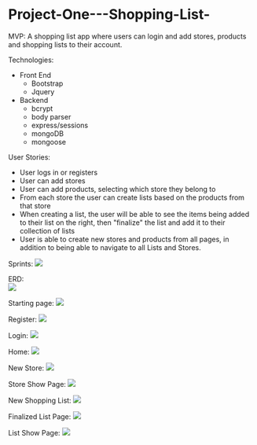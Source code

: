 # Project-One---Shopping-List-

MVP:
    A shopping list app where users can login and add stores, products and shopping lists to their account.

Technologies:

* Front End
  * Bootstrap
  * Jquery
* Backend
  * bcrypt
  * body parser
  * express/sessions
  * mongoDB
  * mongoose


User Stories:
 - User logs in or registers
 - User can add stores
 - User can add products, selecting which store they belong to
 - From each store the user can create lists based on the products from that store
 - When creating a list, the user will be able to see the items being added to their list on the right, then "finalize" the list and add it to their collection of lists
 - User is able to create new stores and products from all pages, in addition to being able to navigate to all Lists and Stores.  
   
Sprints: 
<img src="Pictures/Project-One-Sprints.png">

ERD:  
<img src="Pictures/ERD.png">

Starting page: 
<img src="wireframes/1-Log-in-sign-up-page.png">

Register: 
<img src="wireframes/3-Sign-up-page.png">

Login:
<img src="wireframes/2-Log-in-page.png">

Home: 
<img src="wireframes/4-Home-page.png">

New Store:
<img src="wireframes/5-Create-new-store-page.png">

Store Show Page:
<img src="wireframes/6-Specific-store-page.png">

New Shopping List:
<img src="wireframes/7-Create-new-shopping-list-page.png">

Finalized List Page:
<img src="wireframes/8-Finalized-list-page.png">

List Show Page:
<img src="wireframes/9-Specific-list-page.png">

